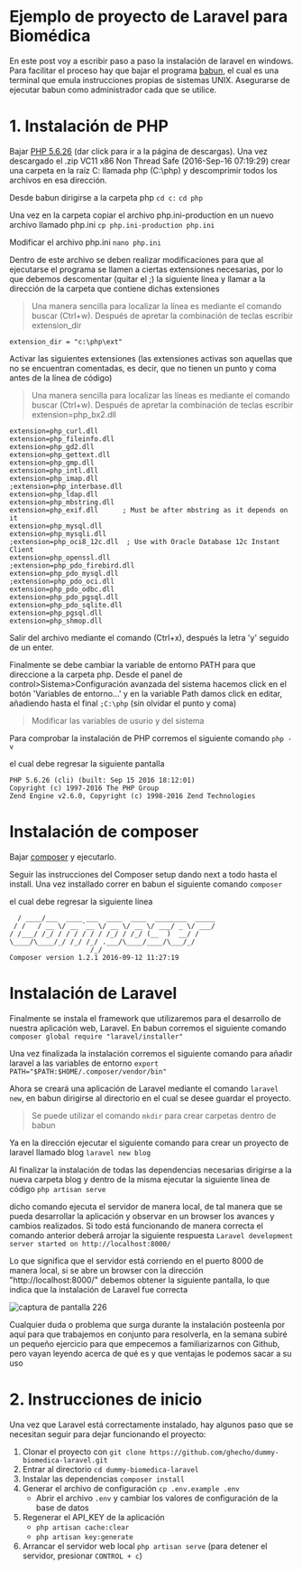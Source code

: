 # Ejemplo de proyecto de Laravel para Biomédica

En este post voy a escribir paso a paso la instalación de laravel en windows. Para facilitar el proceso hay que bajar el programa [babun](http://babun.github.io/), el cual es una terminal que emula instrucciones propias de sistemas UNIX. Asegurarse de ejecutar babun como administrador cada que se utilice.

# 1. Instalación de PHP
Bajar [PHP 5.6.26](http://windows.php.net/download#php-5.6) (dar click para ir a la página de descargas). Una vez descargado el .zip VC11 x86 Non Thread Safe (2016-Sep-16 07:19:29) crear una carpeta en la raíz C: llamada php (C:\php) y descomprimir todos los archivos en esa dirección.

Desde babun dirigirse a la carpeta php
`cd c:`
`cd php`

Una vez en la carpeta copiar el archivo php.ini-production en un nuevo archivo llamado php.ini
`cp php.ini-production php.ini`

Modificar el archivo php.ini
`nano php.ini`

Dentro de este archivo se deben realizar modificaciones para que al ejecutarse el programa se llamen a ciertas extensiones necesarias, por lo que debemos descomentar (quitar el ;) la siguiente línea y llamar a la dirección de la carpeta que contiene dichas extensiones

> Una manera sencilla para localizar la línea es mediante el comando buscar (Ctrl+w). Después de apretar la combinación de teclas escribir extension_dir

`extension_dir = "c:\php\ext"`

Activar las siguientes extensiones (las extensiones activas son aquellas que no se encuentran comentadas, es decir, que no tienen un punto y coma antes de la línea de código)
> Una manera sencilla para localizar las líneas es mediante el comando buscar (Ctrl+w). Después de apretar la combinación de teclas escribir extension=php_bx2.dll

```extension=php_bz2.dll
extension=php_curl.dll
extension=php_fileinfo.dll
extension=php_gd2.dll
extension=php_gettext.dll
extension=php_gmp.dll
extension=php_intl.dll
extension=php_imap.dll
;extension=php_interbase.dll
extension=php_ldap.dll
extension=php_mbstring.dll
extension=php_exif.dll      ; Must be after mbstring as it depends on it
extension=php_mysql.dll
extension=php_mysqli.dll
;extension=php_oci8_12c.dll  ; Use with Oracle Database 12c Instant
Client
extension=php_openssl.dll
;extension=php_pdo_firebird.dll
extension=php_pdo_mysql.dll
;extension=php_pdo_oci.dll
extension=php_pdo_odbc.dll
extension=php_pdo_pgsql.dll
extension=php_pdo_sqlite.dll
extension=php_pgsql.dll
extension=php_shmop.dll
```

Salir del archivo mediante el comando (Ctrl+x), después la letra 'y' seguido de un enter.

Finalmente se debe cambiar la variable de entorno PATH para que direccione a la carpeta php. Desde el panel de control>Sistema>Configuración avanzada del sistema hacemos click en el botón 'Variables de entorno...' y en la variable Path damos click en editar, añadiendo hasta el final `;C:\php` (sin olvidar el punto y coma) 

> Modificar las variables de usurio y del sistema

Para comprobar la instalación de PHP corremos el siguiente comando
`php -v`

el cual debe regresar la siguiente pantalla
```
PHP 5.6.26 (cli) (built: Sep 15 2016 18:12:01)
Copyright (c) 1997-2016 The PHP Group
Zend Engine v2.6.0, Copyright (c) 1998-2016 Zend Technologies
```

# Instalación de composer
Bajar [composer](https://getcomposer.org/Composer-Setup.exe) y ejecutarlo.

Seguir las instrucciones del Composer setup dando next a todo hasta el install. Una vez installado correr en babun el siguiente comando
`composer`

el cual debe regresar la siguiente línea
```   ______
  / ____/___  ____ ___  ____  ____  ________  _____
 / /   / __ \/ __ `__ \/ __ \/ __ \/ ___/ _ \/ ___/
/ /___/ /_/ / / / / / / /_/ / /_/ (__  )  __/ /
\____/\____/_/ /_/ /_/ .___/\____/____/\___/_/
                    /_/
Composer version 1.2.1 2016-09-12 11:27:19
```

# Instalación de Laravel
Finalmente se instala el framework que utilizaremos para el desarrollo de nuestra aplicación web, Laravel. En babun corremos el siguiente comando
`composer global require "laravel/installer"`

Una vez finalizada la instalación corremos el siguiente comando para añadir laravel a las variables de entorno
`export PATH="$PATH:$HOME/.composer/vendor/bin"`

Ahora se creará una aplicación de Laravel mediante el comando `laravel new`, en babun dirigirse al directorio en el cual se desee guardar el proyecto.
> Se puede utilizar el comando `mkdir` para crear carpetas dentro de babun

Ya en la dirección ejecutar el siguiente comando para crear un proyecto de laravel llamado blog
`laravel new blog`

Al finalizar la instalación de todas las dependencias necesarias dirigirse a la nueva carpeta blog y dentro de la misma ejecutar la siguiente línea de código
`php artisan serve`

dicho comando ejecuta el servidor de manera local, de tal manera que se pueda desarrollar la aplicación y observar en un browser los avances y cambios realizados. Si todo está funcionando de manera correcta el comando anterior deberá arrojar la siguiente respuesta
`Laravel development server started on http://localhost:8000/`

Lo que significa que el servidor está corriendo en el puerto 8000 de manera local, si se abre un browser con la dirección "http://localhost:8000/" debemos obtener la siguiente pantalla, lo que indica que la instalación de Laravel fue correcta

![captura de pantalla 226](https://cloud.githubusercontent.com/assets/18424202/19210661/cd554886-8cee-11e6-808f-5056dd4a2495.png)

Cualquier duda o problema que surga durante la instalación posteenla por aquí para que trabajemos en conjunto para resolverla, en la semana subiré un pequeño ejercicio para que empecemos a familiarizarnos con Github, pero vayan leyendo acerca de qué es y que ventajas le podemos sacar a su uso

# 2. Instrucciones de inicio
Una vez que Laravel está correctamente instalado, hay algunos paso que se necesitan seguir para dejar funcionando el proyecto:

1. Clonar el proyecto con `git clone https://github.com/ghecho/dummy-biomedica-laravel.git`
2. Entrar al directorio `cd dummy-biomedica-laravel`
3. Instalar las dependencias `composer install`
4. Generar el archivo de configuración `cp .env.example .env`
	- Abrir el archivo `.env` y cambiar los valores de configuración de la base de datos
5. Regenerar el API_KEY de la aplicación
	- `php artisan cache:clear`
	- `php artisan key:generate`
6. Arrancar el servidor web local `php artisan serve` (para detener el servidor, presionar `CONTROL + c`)

